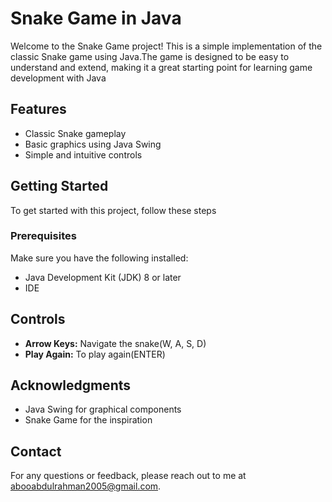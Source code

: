 # Snake Game in Java

Welcome to the Snake Game project! This is a simple implementation of the classic Snake game
using Java.The game is designed to be easy to understand and extend, making it a great starting
point for learning game development with Java

## Features

- Classic Snake gameplay
- Basic graphics using Java Swing
- Simple and intuitive controls

## Getting Started

To get started with this project, follow these steps

### Prerequisites

Make sure you have the following installed:

- Java Development Kit (JDK) 8 or later
- IDE

## Controls

- **Arrow Keys:** Navigate the snake(W, A, S, D)
- **Play Again:** To play again(ENTER)

## Acknowledgments

- Java Swing for graphical components
- Snake Game for the inspiration

## Contact
For any questions or feedback, please reach out to me at abooabdulrahman2005@gmail.com.
